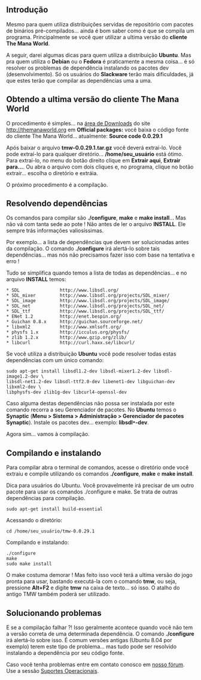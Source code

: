 ## Introdução ##

Mesmo para quem utiliza distribuições servidas de repositório com pacotes de binários pré-compilados... ainda é bom saber como é que se compila um programa. Principalmente se você quer utilizar a ultima versão do **cliente The Mana World**.

A seguir, darei algumas dicas para quem utiliza a distribuição **Ubuntu**. Mas pra quem utiliza o **Debian** ou o **Fedora** é praticamente a mesma coisa... é só resolver os problemas de dependência instalando os pacotes dev (desenvolvimento). Só os usuários do **Slackware** terão mais dificuldades, já que estes terão que compilar as dependências uma a uma.

## Obtendo a ultima versão do cliente The Mana World ##

O procedimento é simples... na [área de Downloads](http://themanaworld.org/downloads.php) do site http://themanaworld.org em **Official packages:** você baixa o código fonte do cliente The Mana World... atualmente: **Source code 0.0.29.1**

Após baixar o arquivo **tmw-0.0.29.1.tar.gz** você deverá extraí-lo. Você pode extraí-lo para qualquer diretório... **/home/seu\_usuário** está ótimo. Para extraí-lo, no menu do botão direito clique em **Extrair aqui**, **Extrair para...**. Ou abra o arquivo com dois cliques e, no programa, clique no botão extrair... escolha o diretório e extráia.

O próximo procedimento é a compilação.

## Resolvendo dependências ##

Os comandos para compilar são **./configure**, **make** e **make install**... Mas não vá com tanta sede ao pote ! Não antes de ler o arquivo **INSTALL**. Ele sempre trás informações valiosíssimas.

Por exemplo... a lista de dependências que devem ser solucionadas antes da compilação. O comando **./configure** irá alertá-lo sobre tais dependências... mas nós não precisamos fazer isso com base na tentativa e erro !

Tudo se simplifica quando temos a lista de todas as dependências... e no arquivo **INSTALL** temos:

```
* SDL               http://www.libsdl.org/
* SDL_mixer         http://www.libsdl.org/projects/SDL_mixer/
* SDL_image         http://www.libsdl.org/projects/SDL_image/
* SDL_net           http://www.libsdl.org/projects/SDL_net/
* SDL_ttf           http://www.libsdl.org/projects/SDL_ttf/
* ENet 1.2          http://enet.bespin.org/
* Guichan 0.8.x     http://guichan.sourceforge.net/
* libxml2           http://www.xmlsoft.org/
* physfs 1.x        http://icculus.org/physfs/
* zlib 1.2.x        http://www.gzip.org/zlib/
* libcurl           http://curl.haxx.se/libcurl/
```

Se você utiliza a distribuição **Ubuntu** você pode resolver todas estas dependências com um único comando:

```
sudo apt-get install libsdl1.2-dev libsdl-mixer1.2-dev libsdl-image1.2-dev \
libsdl-net1.2-dev libsdl-ttf2.0-dev libenet1-dev libguichan-dev libxml2-dev \
libphysfs-dev zlib1g-dev libcurl4-openssl-dev
```

Caso alguma destas dependências não possa ser instalada por este comando recorra a seu Gerenciador de pacotes. No **Ubuntu** temos o **Synaptic** (**Menu > Sistema > Administração > Gerenciador de pacotes Synaptic**). Instale os pacotes dev... exemplo: **libsdl`*`-dev**.

Agora sim... vamos à compilação.

## Compilando e instalando ##

Para compilar abra o terminal de comandos, acesse o diretório onde você extraiu e compile utilizando os comandos **./configure**, **make** e **make install**.

Dica para usuários do Ubuntu. Você provavelmente irá precisar de um outro pacote para usar os comandos ./configure e make. Se trata de outras dependências para compilação.

```
sudo apt-get install build-essential
```

Acessando o diretório:

```
cd /home/seu_usuário/tmw-0.0.29.1
```

Compilando e instalando:

```
./configure
make
sudo make install
```

O make costuma demorar ! Mas feito isso você terá a ultima versão do jogo pronta para usar, bastando executá-la com o comando **tmw**, ou seja, pressione **Alt+F2** e digite **tmw** na caixa de texto... só isso. O atalho do antigo TMW também poderá ser utilizado.

## Solucionando problemas ##

E se a compilação falhar ?! Isso geralmente acontece quando você não tem a versão correta de uma determinada dependência. O comando **./configure** irá alertá-lo sobre isso. É comum versões antigas (Ubuntu 8.04 por exemplo) terem este tipo de problema... mas tudo pode ser resolvido instalando a dependência por seu código fonte.

Caso você tenha problemas entre em contato conosco em [nosso fórum](http://www.themanaworld.com.br). Use a sessão [Suportes Operacionais](http://www.themanaworld.com.br/viewforum.php?f=26&sid=d79886de37a5b2eae11f88835c0b1e1a).